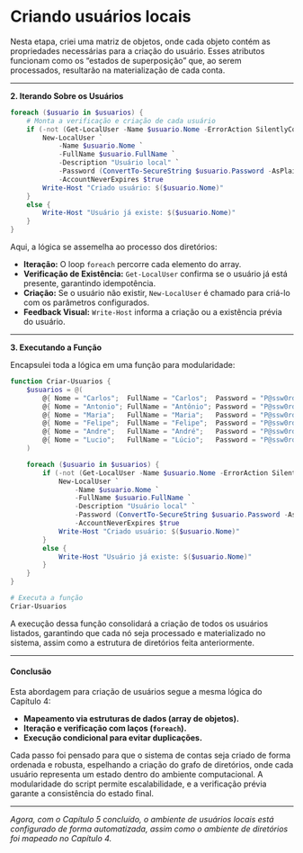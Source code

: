 # Criando usuários locais

Nesta etapa, criei uma matriz de objetos, onde cada objeto contém as propriedades necessárias para a criação do usuário. Esses atributos funcionam como os “estados de superposição” que, ao serem processados, resultarão na materialização de cada conta.

***

**2. Iterando Sobre os Usuários**

```powershell
foreach ($usuario in $usuarios) {
    # Monta a verificação e criação de cada usuário
    if (-not (Get-LocalUser -Name $usuario.Nome -ErrorAction SilentlyContinue)) {
        New-LocalUser `
            -Name $usuario.Nome `
            -FullName $usuario.FullName `
            -Description "Usuário local" `
            -Password (ConvertTo-SecureString $usuario.Password -AsPlainText -Force) `
            -AccountNeverExpires $true
        Write-Host "Criado usuário: $($usuario.Nome)"
    }
    else {
        Write-Host "Usuário já existe: $($usuario.Nome)"
    }
}
```

Aqui, a lógica se assemelha ao processo dos diretórios:

* **Iteração:** O loop `foreach` percorre cada elemento do array.
* **Verificação de Existência:** `Get-LocalUser` confirma se o usuário já está presente, garantindo idempotência.
* **Criação:** Se o usuário não existir, `New-LocalUser` é chamado para criá-lo com os parâmetros configurados.
* **Feedback Visual:** `Write-Host` informa a criação ou a existência prévia do usuário.

***

**3. Executando a Função**

Encapsulei toda a lógica em uma função para modularidade:

```powershell
function Criar-Usuarios {
    $usuarios = @(
        @{ Nome = "Carlos";  FullName = "Carlos";  Password = "P@ssw0rd" },
        @{ Nome = "Antonio"; FullName = "Antônio"; Password = "P@ssw0rd" },
        @{ Nome = "Maria";   FullName = "Maria";   Password = "P@ssw0rd" },
        @{ Nome = "Felipe";  FullName = "Felipe";  Password = "P@ssw0rd" },
        @{ Nome = "Andre";   FullName = "André";   Password = "P@ssw0rd" },
        @{ Nome = "Lucio";   FullName = "Lúcio";   Password = "P@ssw0rd" }
    )

    foreach ($usuario in $usuarios) {
        if (-not (Get-LocalUser -Name $usuario.Nome -ErrorAction SilentlyContinue)) {
            New-LocalUser `
                -Name $usuario.Nome `
                -FullName $usuario.FullName `
                -Description "Usuário local" `
                -Password (ConvertTo-SecureString $usuario.Password -AsPlainText -Force) `
                -AccountNeverExpires $true
            Write-Host "Criado usuário: $($usuario.Nome)"
        }
        else {
            Write-Host "Usuário já existe: $($usuario.Nome)"
        }
    }
}

# Executa a função
Criar-Usuarios
```

A execução dessa função consolidará a criação de todos os usuários listados, garantindo que cada nó seja processado e materializado no sistema, assim como a estrutura de diretórios feita anteriormente.

***

#### **Conclusão**

Esta abordagem para criação de usuários segue a mesma lógica do Capítulo 4:

* **Mapeamento via estruturas de dados (array de objetos).**
* **Iteração e verificação com laços (`foreach`).**
* **Execução condicional para evitar duplicações.**

Cada passo foi pensado para que o sistema de contas seja criado de forma ordenada e robusta, espelhando a criação do grafo de diretórios, onde cada usuário representa um estado dentro do ambiente computacional. A modularidade do script permite escalabilidade, e a verificação prévia garante a consistência do estado final.

***

_Agora, com o Capítulo 5 concluído, o ambiente de usuários locais está configurado de forma automatizada, assim como o ambiente de diretórios foi mapeado no Capítulo 4._

```
```
